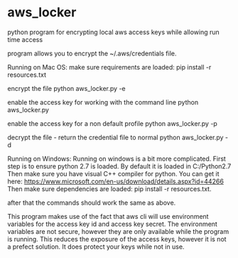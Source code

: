# aws_locker
python program for encrypting local aws access keys while allowing run time access

program allows you to encrypt the ~/.aws/credentials file.

Running on Mac OS:
make sure requirements are loaded:
    pip install -r resources.txt

encrypt the file
    python aws_locker.py -e

enable the access key for working with the command line
    python aws_locker.py 

enable the access key for a non default profile
    python aws_locker.py -p <profile name>

decrypt the file - return the credential file to normal
    python aws_locker.py -d

Running on Windows:
Running on windows is a bit more complicated.
  First step is to ensure python 2.7 is loaded.  By default it is loaded in C:/Python2.7
  Then make sure you have visual C++ compiler for python.  You can get it here: https://www.microsoft.com/en-us/download/details.aspx?id=44266
  Then make sure dependencies are loaded: pip install -r resources.txt.

  after that the commands should work the same as above.


This program makes use of the fact that aws cli will use environment variables for the access key id and access key secret.  The environment variables are not secure, however they are only available while the program is running.  This reduces the exposure of the access keys, however it is not a prefect solution.  It does protect your keys while not in use.  

